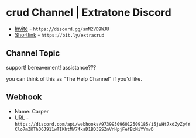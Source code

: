 # crud Channel | Extratone Discord

- [Invite](https://discord.gg/smN2VD9WJU) - `https://discord.gg/smN2VD9WJU`
- [Shortlink](https://bit.ly/extracrud) - `https://bit.ly/extracrud`

## Channel Topic

support! bereavement! assistance‽‽‽

you can think of this as "The Help Channel" if you'd like.

## Webhook

- Name: Carper
- [URL](https://discord.com/api/webhooks/973993096012509185/i5jwHt7xdZyZp4YClo7mZKThO6J911wTIKhtMV74kaD1BD3SSZnVnHpjFefBcMiYYmvD) - `https://discord.com/api/webhooks/973993096012509185/i5jwHt7xdZyZp4YClo7mZKThO6J911wTIKhtMV74kaD1BD3SSZnVnHpjFefBcMiYYmvD`